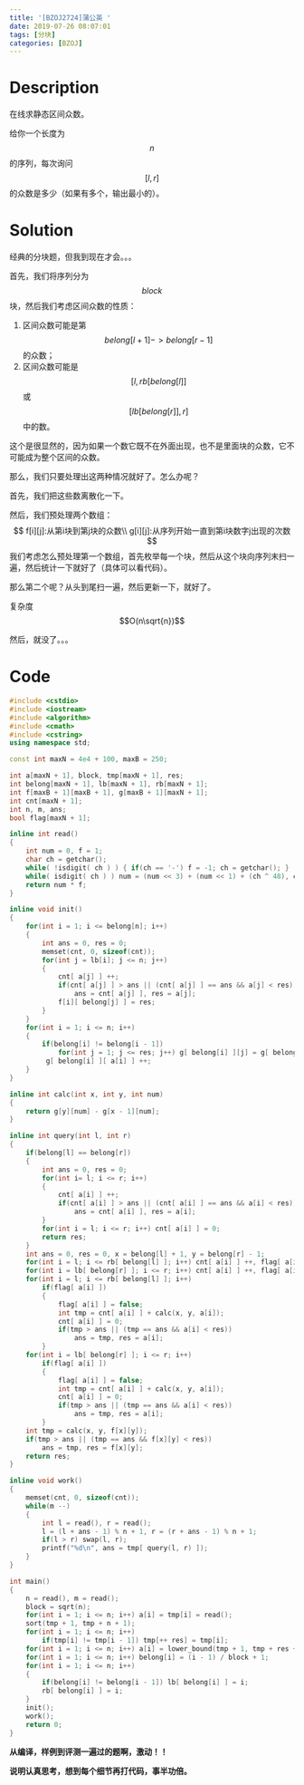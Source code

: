 ```yaml
---
title: '[BZOJ2724]蒲公英 '
date: 2019-07-26 08:07:01
tags: [分块]
categories: [BZOJ]
---
```


# Description

在线求静态区间众数。

给你一个长度为$$n$$的序列，每次询问$$[l,r]$$的众数是多少（如果有多个，输出最小的）。

<!--more-->

# Solution

经典的分块题，但我到现在才会。。。

首先，我们将序列分为$$block$$块，然后我们考虑区间众数的性质：

1. 区间众数可能是第$$belong[l+1]->belong[r-1]$$的众数；
2. 区间众数可能是$$[l,rb[belong[l]]$$或$$[lb[belong[r]],r]$$中的数。

这个是很显然的，因为如果一个数它既不在外面出现，也不是里面块的众数，它不可能成为整个区间的众数。

那么，我们只要处理出这两种情况就好了。怎么办呢？

首先，我们把这些数离散化一下。

然后，我们预处理两个数组：
$$
f[i][j]:从第i块到第j块的众数\\
g[i][j]:从序列开始一直到第i块数字j出现的次数
$$
我们考虑怎么预处理第一个数组，首先枚举每一个块，然后从这个块向序列末扫一遍，然后统计一下就好了（具体可以看代码）。

那么第二个呢？从头到尾扫一遍，然后更新一下，就好了。

复杂度$$O(n\sqrt{n})$$

然后，就没了。。。

# Code

```c++
#include <cstdio>
#include <iostream>
#include <algorithm>
#include <cmath>
#include <cstring>
using namespace std;

const int maxN = 4e4 + 100, maxB = 250;

int a[maxN + 1], block, tmp[maxN + 1], res;
int belong[maxN + 1], lb[maxN + 1], rb[maxN + 1];
int f[maxB + 1][maxB + 1], g[maxB + 1][maxN + 1];
int cnt[maxN + 1];
int n, m, ans;
bool flag[maxN + 1];

inline int read()
{
	int num = 0, f = 1;
	char ch = getchar();
	while( !isdigit( ch ) ) { if(ch == '-') f = -1; ch = getchar(); }
	while( isdigit( ch ) ) num = (num << 3) + (num << 1) + (ch ^ 48), ch = getchar();
	return num * f;
}

inline void init()
{
	for(int i = 1; i <= belong[n]; i++)
	{
		int ans = 0, res = 0;
		memset(cnt, 0, sizeof(cnt));
		for(int j = lb[i]; j <= n; j++)
		{
			cnt[ a[j] ] ++;
			if(cnt[ a[j] ] > ans || (cnt[ a[j] ] == ans && a[j] < res))
				ans = cnt[ a[j] ], res = a[j];
			f[i][ belong[j] ] = res;
		}
	}
	for(int i = 1; i <= n; i++)
	{
		if(belong[i] != belong[i - 1])
			for(int j = 1; j <= res; j++) g[ belong[i] ][j] = g[ belong[i - 1] ][j];
		 g[ belong[i] ][ a[i] ] ++; 
	}
}

inline int calc(int x, int y, int num)
{
	return g[y][num] - g[x - 1][num];
}

inline int query(int l, int r)
{
	if(belong[l] == belong[r])
	{
		int ans = 0, res = 0;
		for(int i= l; i <= r; i++)
		{
			cnt[ a[i] ] ++;
			if(cnt[ a[i] ] > ans || (cnt[ a[i] ] == ans && a[i] < res))
				ans = cnt[ a[i] ], res = a[i];
		}
		for(int i = l; i <= r; i++) cnt[ a[i] ] = 0;
		return res;
	}
	int ans = 0, res = 0, x = belong[l] + 1, y = belong[r] - 1;
	for(int i = l; i <= rb[ belong[l] ]; i++) cnt[ a[i] ] ++, flag[ a[i] ] = true;
	for(int i = lb[ belong[r] ]; i <= r; i++) cnt[ a[i] ] ++, flag[ a[i] ] = true;
	for(int i = l; i <= rb[ belong[l] ]; i++)
		if(flag[ a[i] ])
		{
			flag[ a[i] ] = false;
			int tmp = cnt[ a[i] ] + calc(x, y, a[i]);
			cnt[ a[i] ] = 0;
			if(tmp > ans || (tmp == ans && a[i] < res))
				ans = tmp, res = a[i];
		}
	for(int i = lb[ belong[r] ]; i <= r; i++)
		if(flag[ a[i] ])
		{
			flag[ a[i] ] = false;
			int tmp = cnt[ a[i] ] + calc(x, y, a[i]);
			cnt[ a[i] ] = 0;
			if(tmp > ans || (tmp == ans && a[i] < res))
				ans = tmp, res = a[i];
		}
	int tmp = calc(x, y, f[x][y]);
	if(tmp > ans || (tmp == ans && f[x][y] < res))
		ans = tmp, res = f[x][y];
	return res;
}

inline void work()
{
	memset(cnt, 0, sizeof(cnt));
	while(m --)
	{
		int l = read(), r = read();
		l = (l + ans - 1) % n + 1, r = (r + ans - 1) % n + 1;
		if(l > r) swap(l, r);
		printf("%d\n", ans = tmp[ query(l, r) ]);
	}
}

int main()
{
	n = read(), m = read();
	block = sqrt(n);
	for(int i = 1; i <= n; i++) a[i] = tmp[i] = read();
	sort(tmp + 1, tmp + n + 1);
	for(int i = 1; i <= n; i++)
		if(tmp[i] != tmp[i - 1]) tmp[++ res] = tmp[i];
	for(int i = 1; i <= n; i++) a[i] = lower_bound(tmp + 1, tmp + res + 1, a[i]) - tmp;
	for(int i = 1; i <= n; i++) belong[i] = (i - 1) / block + 1;
	for(int i = 1; i <= n; i++)
	{
		if(belong[i] != belong[i - 1]) lb[ belong[i] ] = i;
		rb[ belong[i] ] = i;
	}
	init();
	work();
	return 0;
} 
```

**从编译，样例到评测一遍过的题啊，激动！！**

**说明认真思考，想到每个细节再打代码，事半功倍。**

